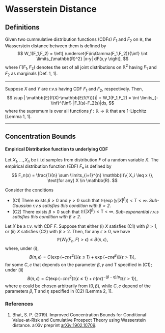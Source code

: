# Wasserstein Distance

## Definitions
Given two cummulative distribution functions (CDFs) $F_1$ and $F_2$ on $\mathbb{R}$, the Wasserstein distance between them is defined by
$$
    W_1(F_1,F_2) = \left[ \underset{F\in\Gamma(F_1,F_2)}{\inf} \int \limits_{\mathbb{R}^2} |x-y| dF(x,y \right],
$$
where $\Gamma(F_1,F_2)$ denotes the set of all joint distributions on $\mathbb{R}^2$ having $F_1$ and $F_2$ as marginals [Def. 1, 1].

---
Suppose $X$ and $Y$ are r.v.s having CDF $F_1$ and $F_2$, respectively. Then,
$$
    \sup | \mathbb{E}(f(X)-\mathbb{E(f(Y))})| = W_1(F_1,F_2) = \int \limits_{-\inf}^{\inf} |F_1(s)-F_2(s)|ds,
$$
where the supremum is over all functions $f: \mathbb{R} \rightarrow \mathbb{R}$ that are 1-Lipchitz [Lemma 1, 1].

---

## Concentration Bounds

#### Empirical Distribution function to underlying CDF
Let $X_1,\ldots,X_n$ be i.i.d samples from distribution $F$ of a random variable $X$. The empirical distribution function (EDF) $F_n$ is defined by
$$
    F_n(x) = \frac{1}{n} \sum \limits_{i=1}^{n} \mathbb{I}\{ X_i \leq x \}, \text{for any} X \in \mathbb{R}.
$$

Consider the conditions
- (C1) There exists $\beta > 0$ and $\gamma > 0$ such that $\mathbb{E}\left(\exp\left(\gamma |X|^\beta\right)\right) < \mathsf{T} < \infty$. _Sub-Gaussian r.v.s satisfies this condition with $\beta=2$_.
- (C2) There exists $\beta > 0$ such that $\mathbb{E}\left(|X|^\beta\right) < \mathsf{T} < \infty$. _Sub-exponential r.v.s satisfies this condition with $\beta \geq 2$_.

Let $X$ be a r.v. with CDF $F$. Suppose that either (i) $X$ satisfies (C1) with $\beta > 1$, or (ii) $X$ satisfies (C2) with $\beta > 2$. Then, for any $\epsilon \geq 0$, we have
$$
    \mathbb{P}(W_1(F_n,F)>\epsilon) \leq B(n,\epsilon),
$$
where, under (i),
$$
    B(n,\epsilon) = C\left( \exp(-cn\epsilon^2) \mathbb{I}\{\epsilon \leq 1\} + \exp(-cn\epsilon^\beta) \mathbb{I}\{\epsilon>1\}\right),
$$
for some $C,c$ that depends on the parameter $\beta,\gamma$ and $\mathsf{T}$ specified in (C1); under (ii)
$$
    B(n,\epsilon) = C\left( \exp(-cn\epsilon^2) \mathbb{I}\{\epsilon \leq 1\} + n(n\epsilon)^{-(\beta-\eta)/p} \mathbb{I}\{\epsilon>1\}\right),
$$
where $\eta$ could be chosen arbitrarily from $(0,\beta)$, while $C,c$ depend of the parameters $\beta, \mathsf{T}$ and $\eta$ specified in (C2) [Lemma 2, 1].

### References
1. Bhat, S. P. (2019). Improved Concentration Bounds for Conditional Value-at-Risk and Cumulative Prospect Theory using Wasserstein distance. arXiv preprint [arXiv:1902.10709](https://arxiv.org/pdf/1902.10709.pdf).

